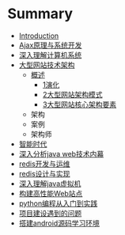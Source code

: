 # Summary

* [Introduction](README.md)
* [Ajax原理与系统开发](ajax-ylyxtkf.md)
* [深入理解计算机系统](shen-ru-li-jie-ji-suan-ji-xi-tong.md)
* [大型网站技术架构](daxingwangzhanjiagou.md)
  * [概述](daxingwangzhanjiagou/gai-shu.md)
    * [1演化](daxingwangzhanjiagou/gai-shu/1yan-hua.md)
    * [2大型网站架构模式](daxingwangzhanjiagou/gai-shu/2da-xing-wang-zhan-jia-gou-mo-shi.md)
    * [3大型网站核心架构要素](daxingwangzhanjiagou/gai-shu/3da-xing-wang-zhan-he-xin-jia-gou-yao-su.md)
  * 架构
  * 案例
  * 架构师
* [智能时代](zhi-neng-shi-dai.md)
* [深入分析java web技术内幕](shen-ru-fen-xi-java-web-ji-zhu-nei-mu.md)
* [redis开发与运维](rediskai-fa-yu-yun-wei.md)
* [redis设计与实现](redisshe-ji-yu-shi-xian.md)
* [深入理解java虚拟机](shen-ru-li-jie-java-xu-ni-ji.md)
* [构建高性能Web站点](gou-jian-gao-xing-neng-web-zhan-dian.md)
* [python编程从入门到实践](pythonbian-cheng-cong-ru-men-dao-shi-jian.md)
* [项目建设遇到的问题](xiang-mu-jian-she-yu-dao-de-wen-ti.md)
* [搭建android源码学习环境](da-jian-android-yuan-ma-xue-xi-huan-jing.md)

